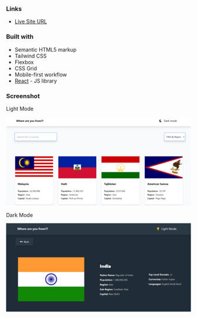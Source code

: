 ### Links

-  [Live Site URL](https://countries-syed.vercel.app/)

### Built with

-  Semantic HTML5 markup
-  Tailwind CSS
-  Flexbox
-  CSS Grid
-  Mobile-first workflow
-  [React](https://reactjs.org/) - JS library

### Screenshot

Light Mode

![Light](./design/rest-light.png)

Dark Mode

![Dark](./design/rest-dark.png)
